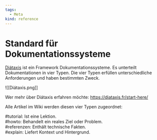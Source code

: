 ```yaml
---
tags:
  - Meta
kind: reference
---
```

# Standard für Dokumentationssysteme

[Diátaxis](https://diataxis.fr/) ist ein Framework Dokumentationssysteme. Es unterteilt Dokumentationen in vier Typen. Die vier Typen erfüllen unterschiedliche Anforderungen und haben bestimmten Zweck.

![[Diátaxis.png]]


Wer mehr über Diátaxis erfahren möchte: <https://diataxis.fr/start-here/>

Alle Artikel im Wiki werden diesen vier Typen zugeordnet:

#tutorial: Ist eine Lektion.\
#howto:  Behandelt ein reales Ziel oder Problem.\
#referenzen: Enthält technische Fakten.\
#explain:  Liefert Kontext und Hintergrund.